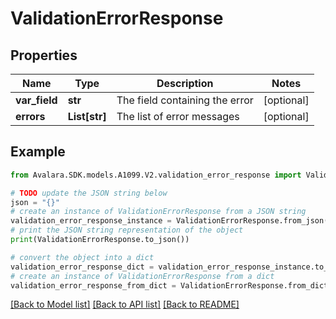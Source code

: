 # ValidationErrorResponse


## Properties

Name | Type | Description | Notes
------------ | ------------- | ------------- | -------------
**var_field** | **str** | The field containing the error | [optional] 
**errors** | **List[str]** | The list of error messages | [optional] 

## Example

```python
from Avalara.SDK.models.A1099.V2.validation_error_response import ValidationErrorResponse

# TODO update the JSON string below
json = "{}"
# create an instance of ValidationErrorResponse from a JSON string
validation_error_response_instance = ValidationErrorResponse.from_json(json)
# print the JSON string representation of the object
print(ValidationErrorResponse.to_json())

# convert the object into a dict
validation_error_response_dict = validation_error_response_instance.to_dict()
# create an instance of ValidationErrorResponse from a dict
validation_error_response_from_dict = ValidationErrorResponse.from_dict(validation_error_response_dict)
```
[[Back to Model list]](../README.md#documentation-for-models) [[Back to API list]](../README.md#documentation-for-api-endpoints) [[Back to README]](../README.md)


